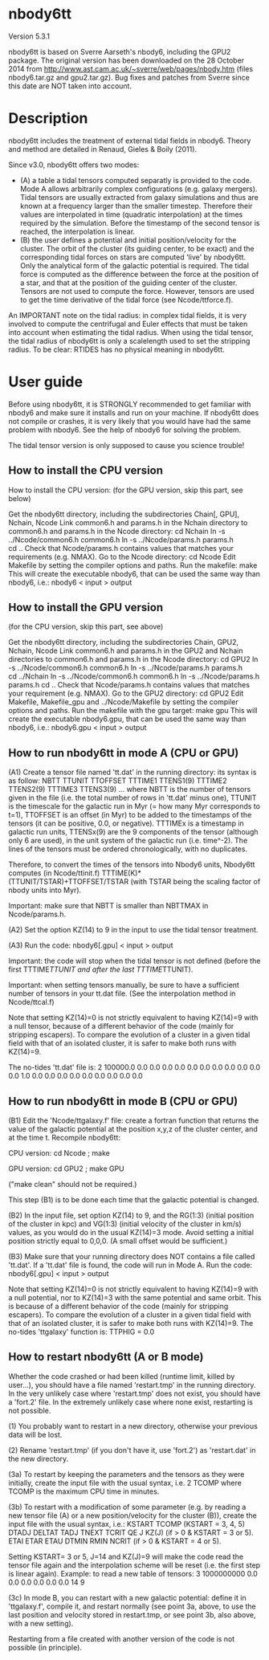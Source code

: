 nbody6tt
========

Version 5.3.1

nbody6tt is based on Sverre Aarseth's nbody6, including the GPU2 package. The original version has been downloaded on the 28 October 2014 from http://www.ast.cam.ac.uk/~sverre/web/pages/nbody.htm (files nbody6.tar.gz and gpu2.tar.gz). Bug fixes and patches from Sverre since this date are NOT taken into account.


Description
===========

nbody6tt includes the treatment of external tidal fields in nbody6. Theory and method are detailed in Renaud, Gieles & Boily (2011).

Since v3.0, nbody6tt offers two modes:
* (A) a table a tidal tensors computed separatly is provided to the code. Mode A allows arbitrarily complex configurations (e.g. galaxy mergers). Tidal tensors are usually extracted from galaxy simulations and thus are known at a frequency larger than the smaller timestep. Therefore their values are interpolated in time (quadratic interpolation) at the times required by the simulation. Before the timestamp of the second tensor is reached, the interpolation is linear.
* (B) the user defines a potential and initial position/velocity for the cluster. The orbit of the cluster (its guiding center, to be exact) and the corresponding tidal forces on stars are computed 'live' by nbody6tt. Only the analytical form of the galactic potential is required. The tidal force is computed as the difference between the force at the position of a star, and that at the position of the guiding center of the cluster. Tensors are not used to compute the force. However, tensors are used to get the time derivative of the tidal force (see Ncode/ttforce.f).

An IMPORTANT note on the tidal radius: in complex tidal fields, it is very involved to compute the centrifugal and Euler effects that must be taken into account when estimating the tidal radius. When using the tidal tensor, the tidal radius of nbody6tt is only a scalelength used to set the stripping radius. To be clear: RTIDES has no physical meaning in nbody6tt.



User guide
==========

Before using nbody6tt, it is STRONGLY recommended to get familiar with nbody6 and make sure it installs and run on your machine. If nbody6tt does not compile or crashes, it is very likely that you would have had the same problem with nbody6. See the help of nbody6 for solving the problem.

The tidal tensor version is only supposed to cause you science trouble!


How to install the CPU version
------------------------------
How to install the CPU version:
(for the GPU version, skip this part, see below)

Get the nbody6tt directory, including the subdirectories
	Chain[, GPU], Nchain, Ncode
Link common6.h and params.h in the Nchain directory to common6.h and params.h in the Ncode directory:
	cd Nchain
	ln -s ../Ncode/common6.h common6.h 
	ln -s ../Ncode/params.h params.h    
	cd ..
Check that Ncode/params.h contains values that matches your requirements (e.g. NMAX).
Go to the Ncode directory:
	cd Ncode
Edit Makefile by setting the compiler options and paths.
Run the makefile:
	make
This will create the executable nbody6, that can be used the same way than nbody6, i.e.:
	nbody6 < input > output


How to install the GPU version
------------------------------
(for the CPU version, skip this part, see above)

Get the nbody6tt directory, including the subdirectories
	Chain, GPU2, Nchain, Ncode
Link common6.h and params.h in the GPU2 and Nchain directories to common6.h and params.h in the Ncode directory:
	cd GPU2
	ln -s ../Ncode/common6.h common6.h 
	ln -s ../Ncode/params.h params.h    
	cd ../Nchain
	ln -s ../Ncode/common6.h common6.h 
	ln -s ../Ncode/params.h params.h
	cd ..
Check that Ncode/params.h contains values that matches your requirement (e.g. NMAX).
Go to the GPU2 directory:
	cd GPU2
Edit Makefile, Makefile_gpu and ../Ncode/Makefile by setting the compiler options and paths.
Run the makefile with the gpu target:
	make gpu
This will create the executable nbody6.gpu, that can be used the same way than nbody6, i.e.:
	nbody6.gpu < input > output



How to run nbody6tt in mode A (CPU or GPU)
--------------------------------

(A1) Create a tensor file named 'tt.dat' in the running directory: its syntax is as follow:
	NBTT TTUNIT TTOFFSET
	TTTIME1 TTENS1(9)
	TTTIME2 TTENS2(9)
	TTTIME3 TTENS3(9)
	...
where NBTT is the number of tensors given in the file (i.e. the total number of rows in 'tt.dat' minus one), TTUNIT is the timescale for the galactic run in Myr (= how many Myr corresponds to t=1), TTOFFSET is an offset (in Myr) to be added to the timestamps of the tensors (it can be positive, 0.0, or negative). TTTIMEx is a timestamp in galactic run units, TTENSx(9) are the 9 components of the tensor (although only 6 are used), in the unit system of the galactic run (i.e. time^-2). The lines of the tensors must be ordered chronologically, with no duplicates.

Therefore, to convert the times of the tensors into Nbody6 units, Nbody6tt computes (in Ncode/ttinit.f)
    TTTIME(K)*(TTUNIT/TSTAR)+TTOFFSET/TSTAR
(with TSTAR being the scaling factor of nbody units into Myr).

Important: make sure that NBTT is smaller than NBTTMAX in Ncode/params.h.

(A2) Set the option KZ(14) to 9 in the input to use the tidal tensor treatment.

(A3) Run the code:
	nbody6[.gpu] < input > output

Important: the code will stop when the tidal tensor is not defined (before the first TTTIME*TTUNIT and after the last TTTIME*TTUNIT).

Important: when setting tensors manually, be sure to have a sufficient number of tensors in your tt.dat file. (See the interpolation method in Ncode/ttcal.f)

Note that setting KZ(14)=0 is not strictly equivalent to having KZ(14)=9 with a null tensor, because of a different behavior of the code (mainly for stripping escapers). To compare the evolution of a cluster in a given tidal field with that of an isolated cluster, it is safer to make both runs with KZ(14)=9.

The no-tides 'tt.dat' file is:
	2 100000.0 0.0
	0.0 0.0 0.0 0.0 0.0 0.0 0.0 0.0 0.0 0.0
	1.0 0.0 0.0 0.0 0.0 0.0 0.0 0.0 0.0 0.0



How to run nbody6tt in mode B (CPU or GPU)
--------------------------------

(B1) Edit the 'Ncode/ttgalaxy.f' file: create a fortran function that returns the value of the galactic potential at the position x,y,z of the cluster center, and at the time t. Recompile nbody6tt:

CPU version:
	cd Ncode ; make

GPU version:
	cd GPU2 ; make GPU

("make clean" should not be required.)

This step (B1) is to be done each time that the galactic potential is changed.
   
(B2) In the input file, set option KZ(14) to 9, and the RG(1:3) (initial position of the cluster in kpc) and VG(1:3) (initial velocity of the cluster in km/s) values, as you would do in the usual KZ(14)=3 mode. Avoid setting a initial position strictly equal to 0,0,0. (A small offset would be sufficient.)

(B3) Make sure that your running directory does NOT contains a file called 'tt.dat'. If a 'tt.dat' file is found, the code will run in Mode A. Run the code:
	nbody6[.gpu] < input > output

Note that setting KZ(14)=0 is not strictly equivalent to having KZ(14)=9 with a null potential, nor to KZ(14)=3 with the same potential and same orbit. This is because of a different behavior of the code (mainly for stripping escapers). To compare the evolution of a cluster in a given tidal field with that of an isolated cluster, it is safer to make both runs with KZ(14)=9. The no-tides 'ttgalaxy' function is:
	TTPHIG = 0.0


How to restart nbody6tt (A or B mode)
-------------------------------------

Whether the code crashed or had been killed (runtime limit, killed by user...), you should have a file named 'restart.tmp' in the running directory. In the very unlikely case where 'restart.tmp' does not exist, you should have a 'fort.2' file. In the extremely unlikely case where none exist, restarting is not possible.

(1) You probably want to restart in a new directory, otherwise your previous data will be lost.

(2) Rename 'restart.tmp' (if you don't have it, use 'fort.2') as 'restart.dat' in the new directory.

(3a) To restart by keeping the parameters and the tensors as they were initially, create the input file with the usual syntax, i.e.
	2 TCOMP
where TCOMP is the maximum CPU time in minutes.

(3b) To restart with a modification of some parameter (e.g. by reading a new tensor file (A) or a new position/velocity for the cluster (B)), create the input file with the usual syntax, i.e.:
	KSTART TCOMP                                (KSTART = 3, 4, 5)
	DTADJ DELTAT TADJ TNEXT TCRIT QE J KZ(J)    (if > 0 & KSTART = 3 or 5).
	ETAI ETAR ETAU DTMIN RMIN NCRIT             (if > 0 & KSTART = 4 or 5).   

Setting KSTART= 3 or 5, J=14 and KZ(J)=9 will make the code read the tensor file again and the interpolation scheme will be reset (i.e. the first step is linear again).
Example: to read a new table of tensors:
	3 1000000000
	0.0 0.0 0.0 0.0 0.0 0.0 14 9

(3c) In mode B, you can restart with a new galactic potential: define it in 'ttgalaxy.f', compile it, and restart normally (see point 3a, above, to use the last position and velocity stored in restart.tmp, or see point 3b, also above, with a new setting).

Restarting from a file created with another version of the code is not possible (in principle).
